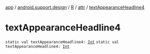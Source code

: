 [app](../../../index.md) / [android.support.design](../../index.md) / [R](../index.md) / [attr](index.md) / [textAppearanceHeadline4](./text-appearance-headline4.md)

# textAppearanceHeadline4

`static val textAppearanceHeadline4: `[`Int`](https://kotlinlang.org/api/latest/jvm/stdlib/kotlin/-int/index.html)
`static val textAppearanceHeadline4: `[`Int`](https://kotlinlang.org/api/latest/jvm/stdlib/kotlin/-int/index.html)